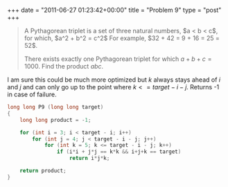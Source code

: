 +++
date = "2011-06-27 01:23:42+00:00"
title = "Problem 9"
type = "post"
+++

<blockquote>A Pythagorean triplet is a set of three natural numbers, $a < b < c$, for which,
<!--more-->
$a^2 + b^2 = c^2$
For example, $32 + 42 = 9 + 16 = 25 = 52$.

There exists exactly one Pythagorean triplet for which $a + b + c = 1000$.
Find the product $abc$.</blockquote>


I am sure this could be much more optimized but $k$ always stays ahead of $i$ and $j$ and can only go up to the point where $k <= target - i - j$. Returns -1 in case of failure.

```cpp
long long P9 (long long target)
{
	long long product = -1;

	for (int i = 3; i < target - i; i++)
		for (int j = 4; j < target - i - j; j++)
			for (int k = 5; k <= target - i - j; k++)
				if (i*i + j*j == k*k && i+j+k == target)
					return i*j*k;

	return product;
}
```
